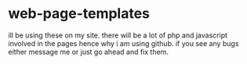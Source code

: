 web-page-templates
==================

ill be using these on my site. there will be a lot of php and javascript involved in the pages hence why i am using github. if you see any bugs either message me or just go ahead and fix them.

